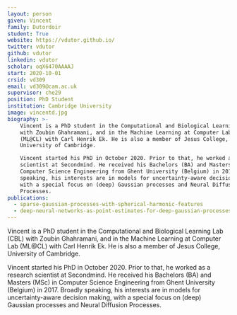 ```yaml
---
layout: person
given: Vincent
family: Dutordoir
student: True
website: https://vdutor.github.io/
twitter: vdutor 
github: vdutor
linkedin: vdutor
scholar: oqX6470AAAAJ
start: 2020-10-01
crsid: vd309
email: vd309@cam.ac.uk
supervisor: che29
position: PhD Student
institution: Cambridge University
image: vincentd.jpg
biography: >-
	Vincent is a PhD student in the Computational and Biological Learning Lab (CBL)
	with Zoubin Ghahramani, and in the Machine Learning at Computer Lab
	(ML@CL) with Carl Henrik Ek. He is also a member of Jesus College,
	University of Cambridge.

	Vincent started his PhD in October 2020. Prior to that, he worked as a research
	scientist at Secondmind. He received his Bachelors (BA) and Masters (MSc) in
	Computer Science Engineering from Ghent University (Belgium) in 2017. Broadly
	speaking, his interests are in models for uncertainty-aware decision making,
	with a special focus on (deep) Gaussian processes and Neural Diffusion
	Processes.
publications:
  - sparse-gaussian-processes-with-spherical-harmonic-features
  - deep-neural-networks-as-point-estimates-for-deep-gaussian-processes
---
```


Vincent is a PhD student in the Computational and Biological Learning Lab (CBL) with Zoubin Ghahramani, and in the Machine Learning at Computer Lab (ML@CL) with Carl Henrik Ek. He is also a member of Jesus College, University of Cambridge.

Vincent started his PhD in October 2020. Prior to that, he worked as a research scientist at Secondmind. He received his Bachelors (BA) and Masters (MSc) in Computer Science Engineering from Ghent University (Belgium) in 2017. Broadly speaking, his interests are in models for uncertainty-aware decision making, with a special focus on (deep) Gaussian processes and Neural Diffusion Processes.